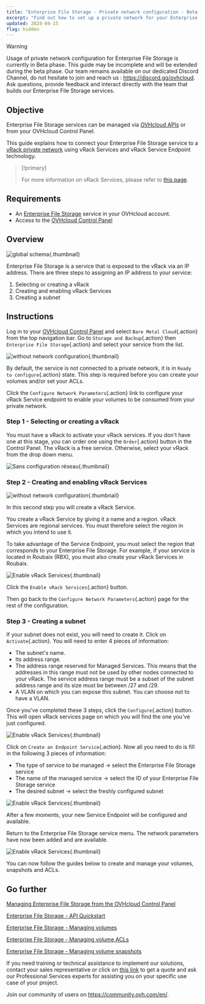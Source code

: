 ```yaml
---
title: "Enterprise File Storage - Private network configuration - Beta (EN)"
excerpt: "Find out how to set up a private network for your Enterprise File Storage service from your OVHcloud customer space."
updated: 2024-04-15
flag: hidden
---
```


> [!warning]
> Usage of private network configuration for Enterprise File Storage is currently in Beta phase.
> This guide may be incomplete and will be extended during the beta phase. Our team remains available on our dedicated Discord Channel, do not hesitate to join and reach us : <https://discord.gg/ovhcloud>. Ask questions, provide feedback and interact directly with the team that builds our Enterprise File Storage services.

## Objective

Enterprise File Storage services can be managed via [OVHcloud APIs](/pages/storage_and_backup/file_storage/enterprise_file_storage/netapp_quick_start) or from your OVHcloud Control Panel.

This guide explains how to connect your Enterprise File Storage service to a [vRack private network](https://www.ovhcloud.com/fr/network/vrack/) using vRack Services and vRack Service Endpoint technology.

> [!primary]
>
> For more information on vRack Services, please refer to [this page](/pages/network/vrack_services/global).
>

## Requirements

- An [Enterprise File Storage](https://www.ovhcloud.com/es-es/storage-solutions/enterprise-file-storage/) service in your OVHcloud account.
- Access to the [OVHcloud Control Panel](https://www.ovh.com/auth/?action=gotomanager&from=https://www.ovh.es/&ovhSubsidiary=es)

## Overview

![global schema](images/global_schema_20240410.png){.thumbnail}

Enterprise File Storage is a service that is exposed to the vRack via an IP address. There are three steps to assigning an IP address to your service:

1. Selecting or creating a vRack
2. Creating and enabling vRack Services
3. Creating a subnet

## Instructions <a name="instructions"></a>

Log in to your [OVHcloud Control Panel](https://www.ovh.com/auth/?action=gotomanager&from=https://www.ovh.es/&ovhSubsidiary=es) and select `Bare Metal Cloud`{.action} from the top navigation bar. Go to `Storage and Backup`{.action} then `Enterprise File Storage`{.action} and select your service from the list.

![without network configuration](images/01-EFS.png){.thumbnail}

By default, the service is not connected to a private network, it is in `Ready to configure`{.action} state. This step is required before you can create your volumes and/or set your ACLs. 

Click the `Configure Network Parameters`{.action} link to configure your vRack Service endpoint to enable your volumes to be consumed from your private network.

### Step 1 - Selecting or creating a vRack

You must have a vRack to activate your vRack services. If you don't have one at this stage, you can order one using the `Order`{.action} button in the Control Panel. The vRack is a free service. Otherwise, select your vRack from the drop down menu.

![Sans configuration réseau](images/02-EFS.png){.thumbnail}

### Step 2 - Creating and enabling vRack Services

![without network configuration](images/04-EFS.png){.thumbnail}

In this second step you will create a vRack Service.

You create a vRack Service by giving it a name and a region. vRack Services are regional services. You must therefore select the region in which you intend to use it. 

To take advantage of the Service Endpoint, you must select the region that corresponds to your Enterprise File Storage. For example, if your service is located in Roubaix (RBX), you must also create your vRack Services in Roubaix.

![Enable vRack Services](images/01.png){.thumbnail}

Click the `Enable vRack Services`{.action} button.

Then go back to the `Configure Network Parameters`{.action} page for the rest of the configuration.

### Step 3 - Creating a subnet

If your subnet does not exist, you will need to create it. Click on `Activate`{.action}. You will need to enter 4 pieces of information:

- The subnet's name.
- Its address range.
- The address range reserved for Managed Services. This means that the addresses in this range must not be used by other nodes connected to your vRack. The service address range must be a subset of the subnet address range and its size must be between /27 and /29.
- A VLAN on which you can expose this subnet. You can choose not to have a VLAN.

Once you've completed these 3 steps, click the `Configure`{.action} button. This will open vRack services page on which you will find the one you've just configured.

![Enable vRack Services](images/05-EFS.png){.thumbnail}

Click on `Create an Endpoint Service`{.action}. Now all you need to do is fill in the following 3 pieces of information:

- The type of service to be managed -> select the Enterprise File Storage service
- The name of the managed service -> select the ID of your Enterprise File Storage service
- The desired subnet -> select the freshly configured subnet

![Enable vRack Services](images/16-VRS.png){.thumbnail}

After a few moments, your new Service Endpoint will be configured and available.

Return to the Enterprise File Storage service menu. The network parameters have now been added and are available.

![Enable vRack Services](images/08-EFS.png){.thumbnail}

You can now follow the guides below to create and manage your volumes, snapshots and ACLs.

## Go further <a name="gofurther"></a>

[Managing Enterprise File Storage from the OVHcloud Control Panel](/pages/storage_and_backup/file_storage/enterprise_file_storage/netapp_control_panel)

[Enterprise File Storage - API Quickstart](/pages/storage_and_backup/file_storage/enterprise_file_storage/netapp_quick_start)

[Enterprise File Storage - Managing volumes](/pages/storage_and_backup/file_storage/enterprise_file_storage/netapp_volumes)

[Enterprise File Storage - Managing volume ACLs](/pages/storage_and_backup/file_storage/enterprise_file_storage/netapp_volume_acl)

[Enterprise File Storage - Managing volume snapshots](/pages/storage_and_backup/file_storage/enterprise_file_storage/netapp_volume_snapshots)

If you need training or technical assistance to implement our solutions, contact your sales representative or click on [this link](https://www.ovhcloud.com/es-es/professional-services/) to get a quote and ask our Professional Services experts for assisting you on your specific use case of your project.

Join our community of users on <https://community.ovh.com/en/>.
